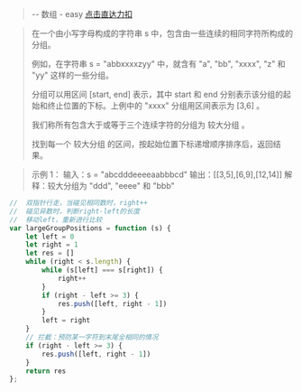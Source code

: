 >  -- 数组 - easy
> [点击直达力扣](https://leetcode.cn/problems/positions-of-large-groups/description/)

> 在一个由小写字母构成的字符串 s 中，包含由一些连续的相同字符所构成的分组。
> 
> 例如，在字符串 s = "abbxxxxzyy" 中，就含有 "a", "bb", "xxxx", "z" 和 "yy" 这样的一些分组。
> 
> 分组可以用区间 [start, end] 表示，其中 start 和 end 分别表示该分组的起始和终止位置的下标。上例中的 "xxxx" 分组用区间表示为 [3,6] 。
> 
> 我们称所有包含大于或等于三个连续字符的分组为 较大分组 。
> 
> 找到每一个 较大分组 的区间，按起始位置下标递增顺序排序后，返回结果。

> 示例 1：
> 输入：s = "abcdddeeeeaabbbcd"
> 输出：[[3,5],[6,9],[12,14]]
> 解释：较大分组为 "ddd", "eeee" 和 "bbb"

```javascript
//  双指针行走，当碰见相同数时，right++
//  碰见异数时，判断right-left的长度
//  移动left，重新进行比较
var largeGroupPositions = function (s) {
    let left = 0
    let right = 1
    let res = []
    while (right < s.length) {
        while (s[left] === s[right]) {
            right++
        }
        if (right - left >= 3) {
            res.push([left, right - 1])
        }
        left = right
    }
    // 拦截：预防某一字符到末尾全相同的情况
    if (right - left >= 3) {
        res.push([left, right - 1])
    }
    return res
};
```
